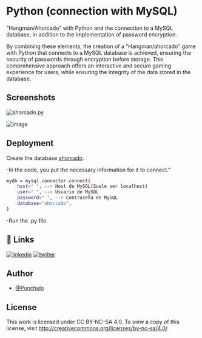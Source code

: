 
# Python (connection with MySQL)


"Hangman/Ahorcado" with Python and the connection to a MySQL database, in addition to the implementation of password encryption.

By combining these elements, the creation of a "Hangman/ahorcado" game with Python that connects to a MySQL database is achieved, ensuring the security of passwords through encryption before storage. This comprehensive approach offers an interactive and secure gaming experience for users, while ensuring the integrity of the data stored in the database.
## Screenshots

![ahorcado py](https://github.com/punchulo/PY/assets/63676351/250bde05-3028-4a78-8d28-4778599b170f)


![image](https://github.com/punchulo/PY/assets/63676351/791d5ec0-3484-4cbe-bc79-f565815005a3)


## Deployment

Create the database [ahorcado](https://github.com/punchulo/PY/blob/main/ahorcado_usuarios.sql).

-In the code, you put the necessary information for it to connect."
```bash
mydb = mysql.connector.connect(
    host=" ", --> Host de MySQL(Suele ser localhost)
    user=" ", --> Usuario de MySQL
    password=" ", --> Contraseña de MySQL
    database="ahorcado",
)
```
-Run the .py file.
## 🔗 Links
[![linkedin](https://img.shields.io/badge/linkedin-0A66C2?style=for-the-badge&logo=linkedin&logoColor=white)](https://www.linkedin.com/in/pablo-garcia-bermejo-lopez-168020239/)
[![twitter](https://img.shields.io/badge/twitter-1DA1F2?style=for-the-badge&logo=twitter&logoColor=white)](https://twitter.com/punchis_0)


## Author

- [@Punchulo](https://www.github.com/punchulo)

## License

This work is licensed under CC BY-NC-SA 4.0. To view a copy of this license, visit http://creativecommons.org/licenses/by-nc-sa/4.0/
